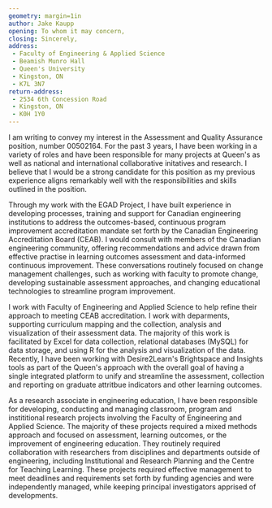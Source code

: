 ```yaml
---
geometry: margin=1in
author: Jake Kaupp
opening: To whom it may concern,
closing: Sincerely,
address: 
 - Faculty of Engineering & Applied Science
 - Beamish Munro Hall
 - Queen's University
 - Kingston, ON
 - K7L 3N7
return-address: 
 - 2534 6th Concession Road
 - Kingston, ON
 - K0H 1Y0
---
```


I am writing to convey my interest in the Assessment and Quality Assurance position, number 00502164.  For the past 3 years, I have been working in a variety of roles and have been responsible for many projects at Queen's as well as national and international collaborative initatives and research. I believe that I would be a strong candidate for this position as my previous experience aligns remarkably well with the responsibilities and skills outlined in the position. 

Through my work with the EGAD Project, I have built experience in developing processes, training and support for Canadian engineering institutions to address the outcomes-based, continuous program improvement accreditation mandate set forth by the Canadian Engineering Accreditation Board (CEAB).  I would consult with members of the Canadian engineering community, offering recommendations and advice drawn from effective practise in learning outcomes assessment and data-informed continuous improvement.  These conversations routinely focused on change management challenges, such as working with faculty to promote change, developing sustainable assessment approaches, and changing educational technologies to streamline program improvement. 

I work with Faculty of Engineering and Applied Science to help refine their approach to meeting CEAB accreditation.  I work with deparments, supporting curriculum mapping and the collection, analysis and visualization of their assessment data.  The majority of this work is facilitated by Excel for data collection, relational databases (MySQL) for data storage, and using R for the analysis and visualization of the data.  Recently, I have been working with Desire2Learn's Brightspace and Insights tools as part of the Queen's approach with the overall goal of having a single integrated platform to unify and streamline the assessment, collection and reporting on graduate attritbue indicators and other learning outcomes. 

As a research associate in engineering education, I have been responsible for developing, conducting and managing classroom, program and instititional research projects involving the Faculty of Engineering and Applied Science.  The majority of these projects required a mixed methods approach and focused on assessment, learning outcomes, or the improvement of engineering education.  They routinely required collaboration with researchers from disciplines and departments outside of engineering, including Institutional and Research Planning and the Centre for Teaching Learning.  These projects required effective management to meet deadlines and requirements set forth by funding agencies and were independently managed, while keeping principal investigators apprised of developments.



